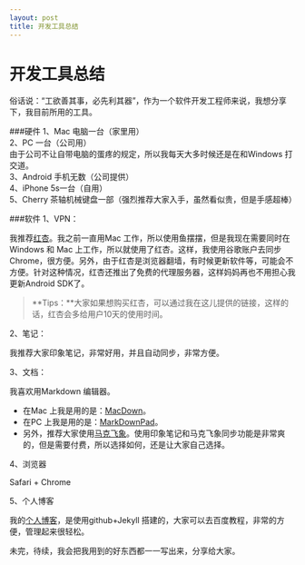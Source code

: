 ```yaml
---
layout: post 
title: 开发工具总结
---
```

# 开发工具总结


俗话说：“工欲善其事，必先利其器”，作为一个软件开发工程师来说，我想分享下，我目前所用的工具。



###硬件
1、Mac 电脑一台（家里用）  
2、PC 一台（公司用）  
由于公司不让自带电脑的蛋疼的规定，所以我每天大多时候还是在和Windows 打交道。  
3、Android 手机无数（公司提供）  
4、iPhone 5s一台（自用）  
5、Cherry 茶轴机械键盘一部（强烈推荐大家入手，虽然看似贵，但是手感超棒）

###软件
1、VPN：

我推荐[红杏](http://honx.in/i/VQFO44kWGniwpGiL)。我之前一直用Mac 工作，所以使用鱼摆摆，但是我现在需要同时在Windows 和 Mac 上工作，所以就使用了红杏。这样，我使用谷歌账户去同步Chrome，很方便。另外，由于红杏是浏览器翻墙，有时候更新软件等，可能会不方便。针对这种情况，红杏还推出了免费的代理服务器，这样妈妈再也不用担心我更新Android SDK了。
> **Tips：**大家如果想购买红杏，可以通过我在这儿提供的链接，这样的话，红杏会多给用户10天的使用时间。

2、笔记：

我推荐大家印象笔记，非常好用，并且自动同步，非常方便。

3、文档：

我喜欢用Markdown 编辑器。
- 在Mac 上我是用的是：[MacDown](http://macdown.uranusjr.com/)。
- 在PC 上我是用的是：[MarkDownPad](http://markdownpad.com/)。
- 另外，推荐大家使用[马克飞象](http://maxiang.info/)。使用印象笔记和马克飞象同步功能是非常爽的，但是需要付费，所以选择如何，还是让大家自己选择。

4、浏览器

Safari + Chrome 

5、个人博客

我的[个人博客](http://nkzhimingyuan.github.io/)，是使用github+Jekyll 搭建的，大家可以去百度教程，非常的方便，管理起来很轻松。

未完，待续，我会把我用到的好东西都一一写出来，分享给大家。



